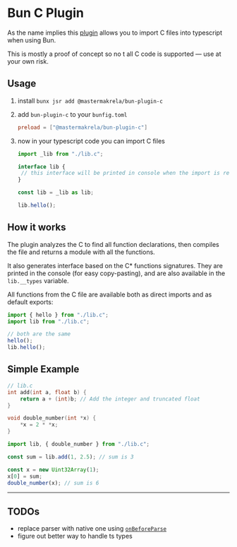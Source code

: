 # Bun C Plugin

As the name implies this [plugin](https://bun.sh/docs/runtime/plugins) allows you to import C files into typescript when using Bun.

This is mostly a proof of concept so no t all C code is supported — use at your own risk.

## Usage

1. install `bunx jsr add @mastermakrela/bun-plugin-c`

2. add `bun-plugin-c` to your `bunfig.toml`

   ```toml
   preload = ["@mastermakrela/bun-plugin-c"]
   ```

3. now in your typescript code you can import C files

   ```ts
   import _lib from "./lib.c";

   interface lib {
   	// this interface will be printed in console when the import is resolved
   }

   const lib = _lib as lib;

   lib.hello();
   ```

## How it works

The plugin analyzes the C to find all function declarations,
then compiles the file and returns a module with all the functions.

It also generates interface based on the C\* functions signatures.
They are printed in the console (for easy copy-pasting),
and are also available in the `lib.__types` variable.

All functions from the C file are available both as direct imports and as default exports:

```ts
import { hello } from "./lib.c";
import lib from "./lib.c";

// both are the same
hello();
lib.hello();
```

## Simple Example

```C
// lib.c
int add(int a, float b) {
    return a + (int)b; // Add the integer and truncated float
}

void double_number(int *x) {
    *x = 2 * *x;
}
```

```ts
import lib, { double_number } from "./lib.c";

const sum = lib.add(1, 2.5); // sum is 3

const x = new Uint32Array(1);
x[0] = sum;
double_number(x); // sum is 6
```

---

## TODOs

- replace parser with native one using [`onBeforeParse`](https://bun.sh/docs/bundler/plugins#onbeforeparse)
- figure out better way to handle ts types
